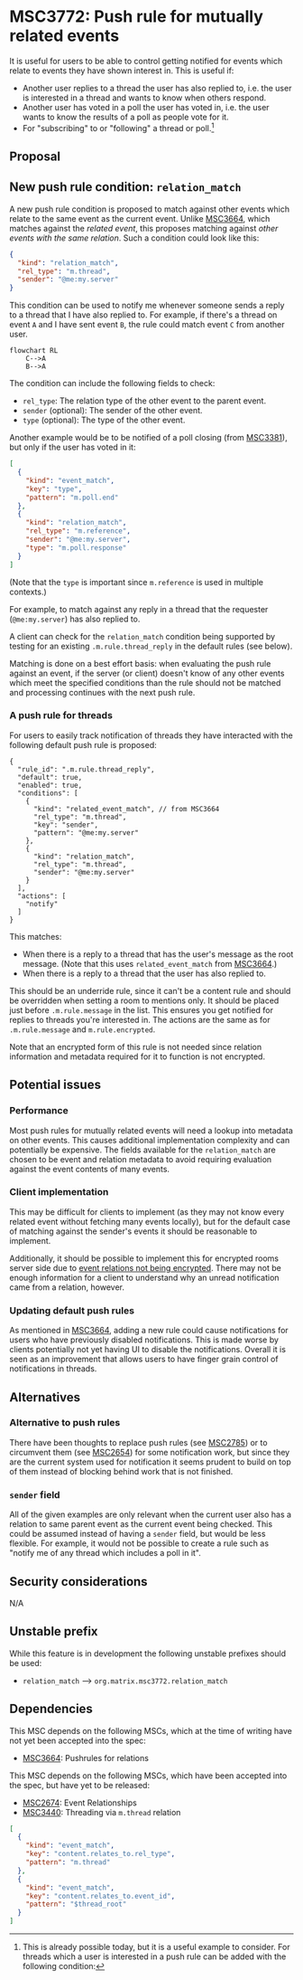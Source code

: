 # MSC3772: Push rule for mutually related events

It is useful for users to be able to control getting notified for events which
relate to events they have shown interest in. This is useful if:

* Another user replies to a thread the user has also replied to, i.e. the user is
  interested in a thread and wants to know when others respond.
* Another user has voted in a poll the user has voted in, i.e. the user wants to
  know the results of a poll as people vote for it.
* For "subscribing" to or "following" a thread or poll.[^1]

## Proposal

## New push rule condition: ``relation_match``

A new push rule condition is proposed to match against other events which relate
to the same event as the current event. Unlike [MSC3664](https://github.com/matrix-org/matrix-spec-proposals/pull/3664),
which matches against the *related event*, this proposes matching against *other events
with the same relation*. Such a condition could look like this:

```json
{
  "kind": "relation_match",
  "rel_type": "m.thread",
  "sender": "@me:my.server"
}
```

This condition can be used to notify me whenever someone sends a reply to a thread
that I have also replied to. For example, if there's a thread on event `A` and
I have sent event `B`, the rule could match event `C` from another user.

```mermaid
flowchart RL
    C-->A
    B-->A
```

The condition can include the following fields to check:

* `rel_type`: The relation type of the other event to the parent event.
* `sender` (optional): The sender of the other event.
* `type` (optional): The type of the other event.

Another example would be to be notified of a poll closing (from
[MSC3381](https://github.com/matrix-org/matrix-spec-proposals/pull/3381)), but
only if the user has voted in it:

```json
[
  {
    "kind": "event_match",
    "key": "type",
    "pattern": "m.poll.end"
  },
  {
    "kind": "relation_match",
    "rel_type": "m.reference",
    "sender": "@me:my.server",
    "type": "m.poll.response"
  }
]
```

(Note that the `type` is important since `m.reference` is used in multiple contexts.)

For example, to match against any reply in a thread that the requester (`@me:my.server`)
has also replied to.

A client can check for the `relation_match` condition being supported by testing
for an existing `.m.rule.thread_reply` in the default rules (see below).

Matching is done on a best effort basis: when evaluating the push rule against an event,
if the server (or client) doesn't know of any other events which meet the specified
conditions than the rule should not be matched and processing continues with the
next push rule.

### A push rule for threads

For users to easily track notification of threads they have interacted with the
following default push rule is proposed:

```json5
{
  "rule_id": ".m.rule.thread_reply",
  "default": true,
  "enabled": true,
  "conditions": [
    {
      "kind": "related_event_match", // from MSC3664
      "rel_type": "m.thread",
      "key": "sender",
      "pattern": "@me:my.server"
    },
    {
      "kind": "relation_match",
      "rel_type": "m.thread",
      "sender": "@me:my.server"
    }
  ],
  "actions": [
    "notify"
  ]
}
```

This matches:

* When there is a reply to a thread that has the user's message as the root message.
  (Note that this uses `related_event_match` from [MSC3664](https://github.com/matrix-org/matrix-spec-proposals/pull/3664).)
* When there is a reply to a thread that the user has also replied to.

This should be an underride rule, since it can't be a content rule and should be
overridden when setting a room to mentions only. It should be placed just before
`.m.rule.message` in the list. This ensures you get notified for replies to threads
you're interested in. The actions are the same as for `.m.rule.message` and
`m.rule.encrypted`.

Note that an encrypted form of this rule is not needed since relation information
and metadata required for it to function is not encrypted.

## Potential issues

### Performance

Most push rules for mutually related events will need a lookup into metadata on
other events. This causes additional implementation complexity and can potentially
be expensive. The fields available for the `relation_match` are chosen to be event
and relation metadata to avoid requiring evaluation against the event contents
of many events.

### Client implementation

This may be difficult for clients to implement (as they may not know every related
event without fetching many events locally), but for the default case of matching
against the sender's events it should be reasonable to implement.

Additionally, it should be possible to implement this for encrypted rooms server
side due to [event relations not being encrypted](https://github.com/matrix-org/matrix-spec/issues/660).
There may not be enough information for a client to understand why an unread
notification came from a relation, however.

### Updating default push rules

As mentioned in [MSC3664](https://github.com/matrix-org/matrix-spec-proposals/pull/3664),
adding a new rule could cause notifications for users who have previously disabled
notifications. This is made worse by clients potentially not yet having UI to
disable the notifications. Overall it is seen as an improvement that allows users
to have finger grain control of notifications in threads.

## Alternatives

### Alternative to push rules

There have been thoughts to replace push rules (see [MSC2785](https://github.com/matrix-org/matrix-spec-proposals/pull/2785))
or to circumvent them (see [MSC2654](https://github.com/matrix-org/matrix-spec-proposals/pull/2654))
for some notification work, but since they are the current system used for notification
it seems prudent to build on top of them instead of blocking behind work that is
not finished.

### `sender` field

All of the given examples are only relevant when the current user also has a
relation to same parent event as the current event being checked. This could be
assumed instead of having a `sender` field, but would be less flexible. For
example, it would not be possible to create a rule such as "notify me of any thread
which includes a poll in it".

## Security considerations

N/A

## Unstable prefix

While this feature is in development the following unstable prefixes should be used:

* `relation_match` --> `org.matrix.msc3772.relation_match`

## Dependencies

This MSC depends on the following MSCs, which at the time of writing have not yet
been accepted into the spec:

* [MSC3664](https://github.com/matrix-org/matrix-spec-proposals/pull/3664): Pushrules for relations

This MSC depends on the following MSCs, which have been accepted into the spec,
but have yet to be released:

* [MSC2674](https://github.com/matrix-org/matrix-doc/pull/2674): Event Relationships
* [MSC3440](https://github.com/matrix-org/matrix-spec-proposals/pull/3440): Threading via `m.thread` relation

[^1]: This is already possible today, but it is a useful example to consider.
For threads which a user is interested in a push rule can be added with the
following condition:

```json
[
  {
    "kind": "event_match",
    "key": "content.relates_to.rel_type",
    "pattern": "m.thread"
  },
  {
    "kind": "event_match",
    "key": "content.relates_to.event_id",
    "pattern": "$thread_root"
  }
]
```
